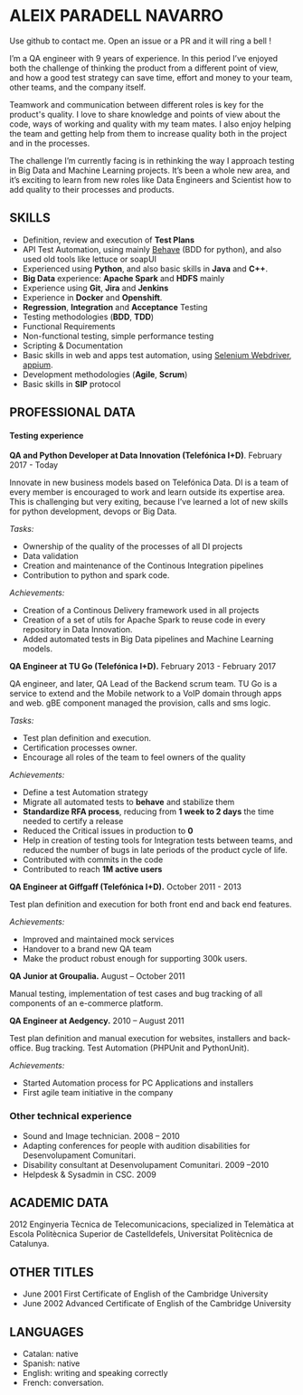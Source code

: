 # ALEIX PARADELL NAVARRO

Use github to contact me. Open an issue or a PR and it will ring a bell !

I’m a QA engineer with 9 years of experience. In this period I’ve enjoyed both the challenge of thinking the product from a different point of view, and how a good test strategy can save time, effort and money to your team, other teams, and the company itself. 

Teamwork and communication between different roles is key for the product's quality. I love to share knowledge and points of view about the code, ways of working and quality with my team mates. I also enjoy helping the team and getting help from them to increase quality both in the project and in the processes. 

The challenge I’m currently facing is in rethinking the way I approach testing in Big Data and Machine Learning projects. It’s been a whole new area, and it’s exciting to learn from new roles like Data Engineers and Scientist how to add quality to their processes and products.

## SKILLS
 
 * Definition, review and execution of **Test Plans**
 * API Test Automation, using mainly [Behave](https://github.com/beahve) (BDD for python), and also used old tools like lettuce or soapUI
 * Experienced using **Python**, and also basic skills in **Java** and **C++**.
 * **Big Data** experience: **Apache Spark** and **HDFS** mainly
 * Experience using **Git**, **Jira** and **Jenkins**
 * Experience in **Docker** and **Openshift**. 
 * **Regression**, **Integration** and **Acceptance** Testing
 * Testing methodologies (**BDD**, **TDD**)
 * Functional Requirements
 * Non-functional testing, simple performance testing
 * Scripting & Documentation 
 * Basic skills in web and apps test automation, using [Selenium Webdriver](http://www.seleniumhq.org/projects/webdriver/), [appium](https://github.com/appium).
 * Development methodologies (**Agile**, **Scrum**) 
 * Basic skills in **SIP** protocol
 
## PROFESSIONAL DATA

#### Testing experience

**QA and Python Developer at Data Innovation (Telefónica I+D)**. February 2017 - Today 

Innovate in new business models based on Telefónica Data. DI is a team of every member is encouraged to work and learn outside its expertise area. This is challenging but very exiting, because I’ve learned a lot of new skills for python development, devops or Big Data.

*Tasks:*
 * Ownership of the quality of the processes of all DI projects
 * Data validation
 * Creation and maintenance of the Continous Integration pipelines
 * Contribution to python and spark code.
 
*Achievements:*
 * Creation of a Continous Delivery framework used in all projects
 * Creation of a set of utils for Apache Spark to reuse code in every repository in Data Innovation.
 * Added automated tests in Big Data pipelines and Machine Learning models.


**QA Engineer at TU Go (Telefónica I+D).** February 2013 - February 2017

QA engineer, and later, QA Lead of the Backend scrum team. TU Go is a service to extend and the Mobile network to a VoIP domain through apps and web. gBE component managed the provision, calls and sms logic.

*Tasks:*
 * Test plan definition and execution.
 * Certification processes owner.
 * Encourage all roles of the team to feel owners of the quality

*Achievements:*
 * Define a test Automation strategy
 * Migrate all automated tests to **behave** and stabilize them
 * **Standardize RFA process**,  reducing from **1 week to 2 days** the time needed to certify a release
 * Reduced the Critical issues in production to **0**
 * Help in creation of testing tools for Integration tests between teams, and reduced the number of bugs in late periods of the product cycle of life.
 * Contributed with commits in the code
 * Contributed to reach **1M active users**


**QA Engineer at Giffgaff (Telefónica I+D).** October 2011 - 2013	

Test plan definition and execution for both front end and back end features. 

*Achievements:*
 * Improved and maintained mock services
 * Handover to a brand new QA team 
 * Make the product robust enough for supporting 300k users.

**QA Junior at Groupalia.** August – October 2011	

Manual testing, implementation of test cases and bug tracking of all components of an e-commerce platform.

**QA Engineer at Aedgency.** 2010 – August 2011	

Test plan definition and manual execution for websites, installers and back-office. Bug tracking. Test Automation (PHPUnit and PythonUnit).

*Achievements:*
 * Started Automation process for PC Applications and installers
 * First agile team initiative in the company

### Other technical experience

 * Sound and Image technician. 2008 – 2010
 * Adapting conferences for people with audition disabilities for Desenvolupament Comunitari.
 * Disability consultant at Desenvolupament Comunitari. 2009 –2010
 * Helpdesk & Sysadmin in CSC. 2009		
	

## ACADEMIC DATA

2012	Enginyeria Tècnica de Telecomunicacions, specialized in Telemàtica at Escola Politècnica Superior de Castelldefels,  Universitat Politècnica de Catalunya.


## OTHER TITLES

 * June 2001	First Certificate of English of the Cambridge University
 * June 2002	Advanced Certificate of English of the Cambridge University


## LANGUAGES 

* Catalan: 	native
* Spanish: 	native
* English: 	writing and speaking correctly
* French:	conversation.
